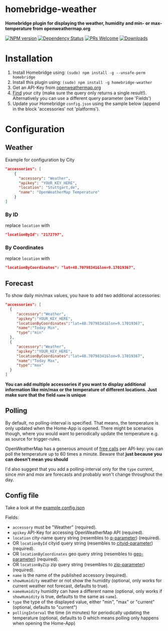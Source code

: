 # homebridge-weather

**Homebridge plugin for displaying the weather, humidity and min- or max-temperature from openweathermap.org**

[![NPM version](https://badge.fury.io/js/homebridge-weather.svg)](https://npmjs.org/package/homebridge-weather) [![Dependency Status](https://david-dm.org/werthdavid/homebridge-weather.svg)](https://david-dm.org/werthdavid/homebridge-weather) [![PRs Welcome](https://img.shields.io/badge/PRs-welcome-brightgreen.svg)](http://makeapullrequest.com) [![Downloads](https://img.shields.io/npm/dm/homebridge-weather.svg)](https://npmjs.org/package/homebridge-weather)


# Installation

1. Install Homebridge using: `(sudo) npm install -g --unsafe-perm homebridge`
2. Install this plugin using: `(sudo) npm install -g homebridge-weather`
3. Get an API-Key from <a href="http://openweathermap.org">openweathermap.org</a>
4. <a href="https://openweathermap.org/city">Find</a> your city (make sure the query only returns a single result!). Alternatively you can use a different query parameter (see 'Fields')
5. Update your Homebridge `config.json` using the sample below (append in the block 'accessories' not 'platforms').

# Configuration

## Weather

Example for configuration by City

```json
"accessories": [
    {
      "accessory": "Weather",
      "apikey": "YOUR_KEY_HERE",
      "location": "Stuttgart,de",
      "name": "OpenWeatherMap Temperature"
    }
]
```

### By ID

replace `location` with

```json
"locationById": "2172797",
```

### By Coordinates

replace `location` with

```json
"locationByCoordinates": "lat=48.70798341&lon=9.17019367",
```


## Forecast

To show daily min/max values, you have to add two additional accessories:

```json
"accessories": [
  {
     "accessory":"Weather",
     "apikey":"YOUR_KEY_HERE",
     "locationByCoordinates":"lat=48.70798341&lon=9.17019367",
     "name":"Today Min",
     "type":"min"
  },
  {
     "accessory":"Weather",
     "apikey":"YOUR_KEY_HERE",
     "locationByCoordinates":"lat=48.70798341&lon=9.17019367",
     "name":"Today Max",
     "type":"max"
  }
]
```

**You can add multiple accessories if you want to display additional information like min/max or the temperature of different locations. Just make sure that the field `name` is unique**


## Polling

By default, no polling-interval is specified. That means, the temperature is only updated when the Home-App is opened. 
There might be scenarios though, where you would want to periodically update the temperature e.g. as source for trigger-rules.

OpenWeatherMap has a generous amount of [free calls](http://openweathermap.org/price#weather) per API-key: you can poll the temperature up to 60 times a minute.
Beware that **just because you can doesn't mean you should**

I'd also suggest that you add a polling-interval only for the `type` *current*, since *min* and *max* are forecasts and probably won't change throughout the day.

## Config file


Take a look at the <a href="config.example.json">example config.json</a>


Fields:

* `accessory` must be "Weather" (required).
* `apikey` API-Key for accessing OpenWeatherMap API (required).
* `location` city-name query string (resembles to <a href="https://openweathermap.org/current#name">q-parameter</a>) (required).
* OR `locationById` cityid query string (resembles to <a href="https://openweathermap.org/current#cityid">cityid-parameter</a>) (required).
* OR `locationByCoordinates` geo query string (resembles to <a href="https://openweathermap.org/current#geo">geo-parameter</a>) (required).
* OR `locationByZip` zip query string (resembles to <a href="https://openweathermap.org/current#zip">zip-parameter</a>) (required).
* `name` is the name of the published accessory (required).
* `showHumidity` weather or not show the humidity (optional, only works for current weather not forecast, defaults to true).
* `nameHumidity` humidity can have a different name (optional, only works if `showHumidity` is true, defaults to the same as `name`).
* `type` the type of the displayed value, either "min", "max" or "current" (optional, defaults to "current")
* `pollingInterval` the time (in minutes) for periodically updating the temperature (optional, defaults to 0 which means polling only happens when opening the Home-App)